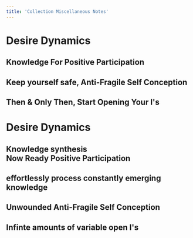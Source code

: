 ```yaml
---
title: 'Collection Miscellaneous Notes'
---
```


# Desire Dynamics
## Knowledge For Positive Participation
## Keep yourself safe, Anti-Fragile Self Conception
## Then & Only Then, Start Opening Your I's

# Desire Dynamics
## Knowledge synthesis<br> Now Ready Positive Participation
## effortlessly process constantly emerging knowledge 
## Unwounded Anti-Fragile Self Conception
## Infinte amounts of variable open I's